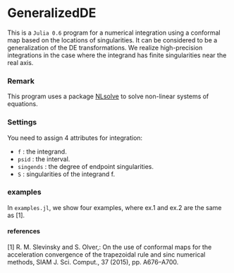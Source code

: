# GeneralizedDE
This is a `Julia 0.6` program for a numerical integration
using a conformal map based on the locations of singularities.
It can be considered to be a generalization of the DE transformations.
We realize high-precision integrations in the case
where the integrand has finite singularities near the real axis.

### Remark
This program uses a package [NLsolve](https://github.com/JuliaNLSolvers/NLsolve.jl)
to solve non-linear systems of equations.

### Settings
You need to assign 4 attributes for integration:
* `f` : the integrand.
* `psid` : the interval.
* `singends` : the degree of endpoint singularities.
* `S` : singularities of the integrand f.

### examples
In `examples.jl`, we show four examples,
where ex.1 and ex.2 are the same as [1].

#### references
[1] R. M. Slevinsky and S. Olver,:
On the use of conformal maps for the acceleration convergence
of the trapezoidal rule and sinc numerical methods, SIAM J. Sci. Comput., 37 (2015),
pp. A676–A700.
